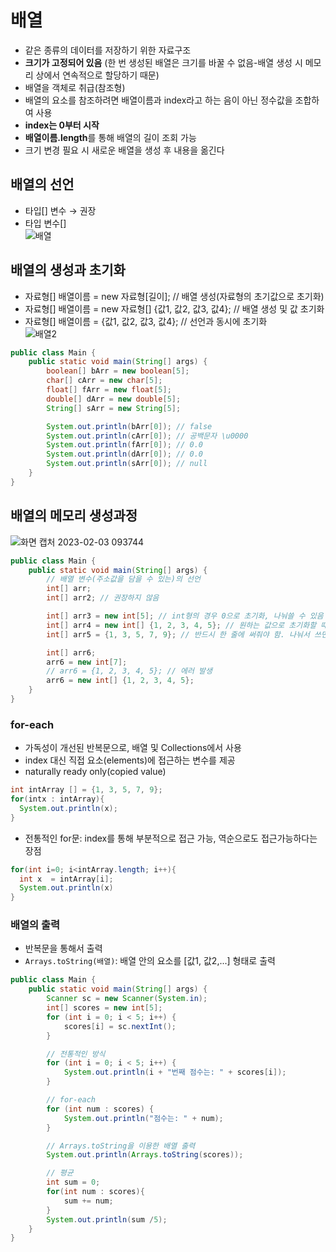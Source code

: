 # 배열
- 같은 종류의 데이터를 저장하기 위한 자료구조
- **크기가 고정되어 있음** (한 번 생성된 배열은 크기를 바꿀 수 없음-배열 생성 시 메모리 상에서 연속적으로 할당하기 때문)
- 배열을 객체로 취급(참조형)
- 배열의 요소를 참조하려면 배열이름과 index라고 하는 음이 아닌 정수값을 조합하여 사용
- **index는 0부터 시작**
- **배열이름.length**를 통해 배열의 길이 조회 가능
- 크기 변경 필요 시 새로운 배열을 생성 후 내용을 옮긴다

## 배열의 선언
- 타입[] 변수 &rarr; 권장
- 타입 변수[]  
![배열](https://user-images.githubusercontent.com/108309396/216481715-c7653580-a6f3-4416-bf3f-08364f3fa98a.png)

## 배열의 생성과 초기화
- 자료형[] 배열이름 = new 자료형[길이]; // 배열 생성(자료형의 초기값으로 초기화)
- 자료형[] 배열이름 = new 자료형[] {값1, 값2, 값3, 값4}; // 배열 생성 및 값 초기화
- 자료형[] 배열이름 = {값1, 값2, 값3, 값4}; // 선언과 동시에 초기화  
![배열2](https://user-images.githubusercontent.com/108309396/216482286-d6f75f91-3c9e-44c3-9bf1-55cb86d63cc0.png)
```java
public class Main {
    public static void main(String[] args) {
        boolean[] bArr = new boolean[5];
        char[] cArr = new char[5];
        float[] fArr = new float[5];
        double[] dArr = new double[5];
        String[] sArr = new String[5];

        System.out.println(bArr[0]); // false
        System.out.println(cArr[0]); // 공백문자 \u0000
        System.out.println(fArr[0]); // 0.0
        System.out.println(dArr[0]); // 0.0
        System.out.println(sArr[0]); // null
    }
}
```
## 배열의 메모리 생성과정
![화면 캡처 2023-02-03 093744](https://user-images.githubusercontent.com/108309396/216482900-32fbab30-dba2-4e39-9524-23e9f6628e47.png)
```java
public class Main {
    public static void main(String[] args) {
        // 배열 변수(주소값을 담을 수 있는)의 선언
        int[] arr;
        int[] arr2; // 권장하지 않음

        int[] arr3 = new int[5]; // int형의 경우 0으로 초기화, 나눠쓸 수 있음
        int[] arr4 = new int[] {1, 2, 3, 4, 5}; // 원하는 값으로 초기화할 때, 나눠쓸 수 있음
        int[] arr5 = {1, 3, 5, 7, 9}; // 반드시 한 줄에 써줘야 함. 나눠서 쓰면 에러

        int[] arr6;
        arr6 = new int[7];
        // arr6 = {1, 2, 3, 4, 5}; // 에러 발생
        arr6 = new int[] {1, 2, 3, 4, 5};
    }
}
```
### for-each
- 가독성이 개선된 반복문으로, 배열 및 Collections에서 사용
- index 대신 직접 요소(elements)에 접근하는 변수를 제공
- naturally ready only(copied value)
```java
int intArray [] = {1, 3, 5, 7, 9};
for(intx : intArray){
  System.out.println(x);
}
```
- 전통적인 for문: index를 통해 부분적으로 접근 가능, 역순으로도 접근가능하다는 장점
```java
for(int i=0; i<intArray.length; i++){
  int x  = intArray[i];
  System.out.println(x)
}
```

### 배열의 출력
- 반복문을 통해서 출력
- `Arrays.toString(배열)`: 배열 안의 요소를 [값1, 값2,...] 형태로 출력
```java
public class Main {
    public static void main(String[] args) {
        Scanner sc = new Scanner(System.in);
        int[] scores = new int[5];
        for (int i = 0; i < 5; i++) {
            scores[i] = sc.nextInt();
        }

        // 전통적인 방식
        for (int i = 0; i < 5; i++) {
            System.out.println(i + "번째 점수는: " + scores[i]);
        }

        // for-each
        for (int num : scores) {
            System.out.println("점수는: " + num);
        }

        // Arrays.toString을 이용한 배열 출력
        System.out.println(Arrays.toString(scores));

        // 평균
        int sum = 0;
        for(int num : scores){
            sum += num;
        }
        System.out.println(sum /5);
    }
}
```